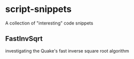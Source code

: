 # script-snippets

A collection of "interesting" code snippets

## FastInvSqrt

investigating the Quake's fast inverse square root algorithm
